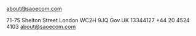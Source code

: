 about@saoecom.com

71-75 Shelton Street London WC2H 9JQ Gov.UK 13344127 +44 20 4524 4103 about@saoecom.com
